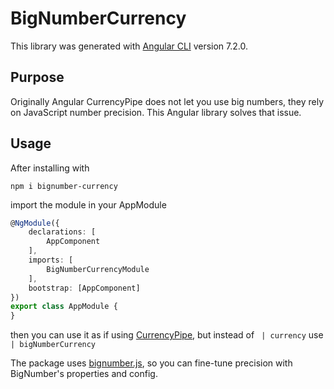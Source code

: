 # BigNumberCurrency

This library was generated with [Angular CLI](https://github.com/angular/angular-cli) version 7.2.0.

## Purpose
Originally Angular CurrencyPipe does not let you use big numbers, they rely on JavaScript number precision. This Angular library solves that issue.

## Usage
After installing with
```
npm i bignumber-currency
```
import the module in your AppModule
```typescript
@NgModule({
	declarations: [
		AppComponent
	],
	imports: [
		BigNumberCurrencyModule
	],
	bootstrap: [AppComponent]
})
export class AppModule {
}
```
then you can use it as if using [CurrencyPipe](https://angular.io/api/common/CurrencyPipe), but instead of 
``` | currency```
use
``` | bigNumberCurrency```


The package uses [bignumber.js](https://github.com/MikeMcl/bignumber.js), so you can fine-tune precision with BigNumber's properties and config.
